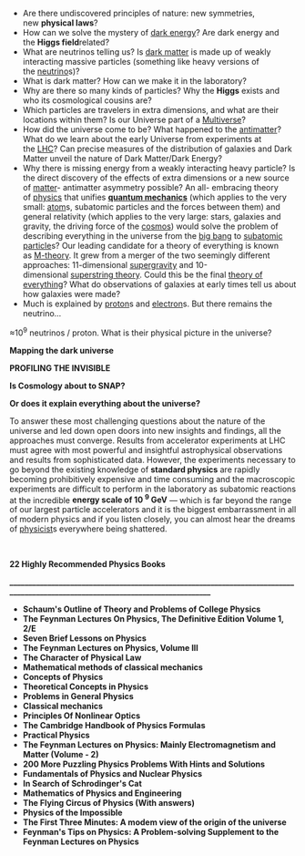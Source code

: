 <ul>
<li>Are there undiscovered principles of nature: new symmetries, new&nbsp;<strong>physical laws</strong>?</li>
<li>How can we solve the mystery of&nbsp;<a href="https://en.wikipedia.org/wiki/Dark_energy" target="_blank" rel="nofollow noopener">dark energy</a>? Are dark energy and the&nbsp;<strong>Higgs field</strong>related?</li>
<li>What are neutrinos telling us? Is&nbsp;<a href="https://en.wikipedia.org/wiki/Dark_matter" target="_blank" rel="nofollow noopener">dark matter</a>&nbsp;is made up of weakly interacting massive particles (something like heavy versions of the&nbsp;<a href="https://en.wikipedia.org/wiki/Neutrino" target="_blank" rel="nofollow noopener">neutrino</a>s)?</li>
<li>What is dark matter? How can we make it in the laboratory?</li>
<li>Why are there so many kinds of particles? Why the&nbsp;<strong>Higgs</strong>&nbsp;exists and who its cosmological cousins are?</li>
<li>Which particles are travelers in extra dimensions, and what are their locations within them? Is our Universe part of a&nbsp;<a href="https://en.wikipedia.org/wiki/Multiverse" target="_blank" rel="nofollow noopener">Multiverse</a>?</li>
<li>How did the universe come to be? What happened to the&nbsp;<a href="https://en.wikipedia.org/wiki/Antimatter" target="_blank" rel="nofollow noopener">antimatter</a>? What do we learn about the early Universe from experiments at the&nbsp;<a href="https://en.wikipedia.org/wiki/Large_Hadron_Collider" target="_blank" rel="nofollow noopener">LHC</a>? Can precise measures of the distribution of galaxies and Dark Matter unveil the nature of Dark Matter/Dark Energy?</li>
<li>Why there is missing energy from a weakly interacting heavy particle? Is the direct discovery of the effects of extra dimensions or a new source of&nbsp;<a href="https://en.wikipedia.org/wiki/Matter" target="_blank" rel="nofollow noopener">matter</a>- antimatter asymmetry possible? An all- embracing theory of&nbsp;<a href="https://en.wikipedia.org/wiki/Physics" target="_blank" rel="nofollow noopener">physics</a>&nbsp;that unifies&nbsp;<a href="https://en.wikipedia.org/wiki/Quantum_mechanics" target="_blank" rel="nofollow noopener"><strong>quantum mechanics</strong></a>&nbsp;(which applies to the very small:&nbsp;<a href="https://en.wikipedia.org/wiki/Atom" target="_blank" rel="nofollow noopener">atom</a>s, subatomic particles and the forces between them) and general relativity (which applies to the very large: stars, galaxies and gravity, the driving force of the&nbsp;<a href="https://en.wikipedia.org/wiki/Cosmos" target="_blank" rel="nofollow noopener">cosmos</a>) would solve the problem of describing everything in the universe from the&nbsp;<a href="https://en.wikipedia.org/wiki/Big_Bang" target="_blank" rel="nofollow noopener">big bang</a>&nbsp;to&nbsp;<a href="https://en.wikipedia.org/wiki/Subatomic_particle" target="_blank" rel="nofollow noopener">subatomic particle</a>s? Our leading candidate for a theory of everything is known as&nbsp;<a href="https://en.wikipedia.org/wiki/M-theory" target="_blank" rel="nofollow noopener">M-theory</a>. It grew from a merger of the two seemingly different approaches: 11-dimensional&nbsp;<a href="https://en.wikipedia.org/wiki/Supergravity" target="_blank" rel="nofollow noopener">supergravity</a>&nbsp;and 10-dimensional&nbsp;<a href="https://en.wikipedia.org/wiki/Superstring_theory" target="_blank" rel="nofollow noopener">superstring theory</a>. Could this be the final&nbsp;<a href="https://en.wikipedia.org/wiki/Theory_of_everything" target="_blank" rel="nofollow noopener">theory of everything</a>? What do observations of galaxies at early times tell us about how galaxies were made?</li>
<li>Much is explained by&nbsp;<a href="https://en.wikipedia.org/wiki/Proton" target="_blank" rel="nofollow noopener">proton</a>s and&nbsp;<a href="https://en.wikipedia.org/wiki/Electron" target="_blank" rel="nofollow noopener">electron</a>s. But there remains the neutrino&hellip;</li>
</ul>
<p>&asymp;10<sup>9</sup> neutrinos / proton. What is their physical picture in the universe?</p>
<p><strong>Mapping the dark universe</strong></p>
<p><strong>PROFILING THE INVISIBLE</strong></p>
<p><strong>Is Cosmology about to SNAP?</strong></p>
<p><strong>Or does it explain everything about the universe?</strong></p>
<p>To answer these most challenging questions about the nature of the universe and led down open doors into new insights and findings, all the approaches must converge. Results from accelerator experiments at LHC must agree with most powerful and insightful astrophysical observations and results from sophisticated data. However, the experiments necessary to go beyond the existing knowledge of&nbsp;<strong>standard physics</strong>&nbsp;are rapidly becoming prohibitively expensive and time consuming and the macroscopic experiments are difficult to perform in the laboratory as subatomic reactions at the incredible&nbsp;<strong>energy scale of 10 <sup>9</sup> GeV</strong>&nbsp;―&nbsp;which is far beyond the range of our largest particle accelerators and it is the biggest embarrassment in all of modern physics and if you listen closely, you can almost hear the dreams of&nbsp;<a href="https://en.wikipedia.org/wiki/Physicist" target="_blank" rel="nofollow noopener">physicist</a>s everywhere being shattered.</p>
<p>&nbsp;</p>
<p><strong>22 Highly Recommended Physics Books</strong></p>
<p><strong>________________________________________________________________________________________________________________________________</strong></p>

<ul>
                                <li><b><a target="_blank" href="https://github.com/manjunath5496/The-Greatest-Unanswered-Questions-of-Physics/blob/master/physics(1).pdf" style="text-decoration:none;">Schaum's Outline of Theory and Problems of College Physics </a></b></li>
                                <li><b><a target="_blank" href="https://github.com/manjunath5496/The-Greatest-Unanswered-Questions-of-Physics/blob/master/physics(2).pdf" style="text-decoration:none;">The Feynman Lectures On Physics, The Definitive Edition Volume 1, 2/E</a></b></li>
                                <li><b><a target="_blank" href="https://github.com/manjunath5496/The-Greatest-Unanswered-Questions-of-Physics/blob/master/physics(3).pdf" style="text-decoration:none;"> Seven Brief Lessons on Physics</a></b></li>
                               
<li><b><a target="_blank" href="https://github.com/manjunath5496/The-Greatest-Unanswered-Questions-of-Physics/blob/master/physics(4).pdf" style="text-decoration:none;">The Feynman Lectures on Physics, Volume III</a></b></li>
                                <li><b><a target="_blank" href="https://github.com/manjunath5496/The-Greatest-Unanswered-Questions-of-Physics/blob/master/physics(5).pdf" style="text-decoration:none;">The Character of Physical Law</a></b></li>
                                
 <li><b><a target="_blank" href="https://github.com/manjunath5496/The-Greatest-Unanswered-Questions-of-Physics/blob/master/physics(6).pdf" style="text-decoration:none;">Mathematical methods of classical mechanics</a></b></li>
                          
<li><b><a target="_blank" href="https://github.com/manjunath5496/The-Greatest-Unanswered-Questions-of-Physics/blob/master/physics(7).pdf" style="text-decoration:none;">Concepts of Physics</a></b></li>
                                <li><b><a target="_blank" href="https://github.com/manjunath5496/The-Greatest-Unanswered-Questions-of-Physics/blob/master/physics(8).pdf" style="text-decoration:none;">Theoretical Concepts in Physics</a></b></li>
                                <li><b><a target="_blank" href="https://github.com/manjunath5496/The-Greatest-Unanswered-Questions-of-Physics/blob/master/physics(9).pdf" style="text-decoration:none;">Problems in General Physics</a></b></li>
                                
<li><b><a target="_blank" href="https://github.com/manjunath5496/The-Greatest-Unanswered-Questions-of-Physics/blob/master/physics(10).rar" style="text-decoration:none;">Classical mechanics</a></b></li>  
        
<li><b><a target="_blank" href="https://github.com/manjunath5496/The-Greatest-Unanswered-Questions-of-Physics/blob/master/physics(11).pdf" style="text-decoration:none;">Principles Of Nonlinear Optics </a></b></li>
                                <li><b><a target="_blank" href="https://github.com/manjunath5496/The-Greatest-Unanswered-Questions-of-Physics/blob/master/physics(12).pdf" style="text-decoration:none;">The Cambridge Handbook of Physics Formulas</a></b></li>
 <li><b><a target="_blank" href="https://github.com/manjunath5496/The-Greatest-Unanswered-Questions-of-Physics/blob/master/physics(13).pdf" style="text-decoration:none;">Practical Physics</a></b></li> 
 
 <li><b><a target="_blank" href="https://github.com/manjunath5496/The-Greatest-Unanswered-Questions-of-Physics/blob/master/physics(14).pdf" style="text-decoration:none;">The Feynman Lectures on Physics: Mainly Electromagnetism and Matter (Volume - 2)</a></b></li>
                                <li><b><a target="_blank" href="https://github.com/manjunath5496/The-Greatest-Unanswered-Questions-of-Physics/blob/master/physics(15).pdf" style="text-decoration:none;">200 More Puzzling Physics Problems With Hints and Solutions</a></b></li>
 <li><b><a target="_blank" href="https://github.com/manjunath5496/The-Greatest-Unanswered-Questions-of-Physics/blob/master/physics(16).pdf" style="text-decoration:none;">Fundamentals of Physics and Nuclear Physics</a></b></li> 
 <li><b><a target="_blank" href="https://github.com/manjunath5496/The-Greatest-Unanswered-Questions-of-Physics/blob/master/physics(17).pdf" style="text-decoration:none;">In Search of Schrodinger's Cat </a></b></li> 
  <li><b><a target="_blank" href="https://github.com/manjunath5496/The-Greatest-Unanswered-Questions-of-Physics/blob/master/physics(18).pdf" style="text-decoration:none;">Mathematics of Physics and Engineering</a></b></li>
                                <li><b><a target="_blank" href="https://github.com/manjunath5496/The-Greatest-Unanswered-Questions-of-Physics/blob/master/physics(19).rar" style="text-decoration:none;">The Flying Circus of Physics (With answers)</a></b></li>
 <li><b><a target="_blank" href="https://github.com/manjunath5496/The-Greatest-Unanswered-Questions-of-Physics/blob/master/physics(20).pdf" style="text-decoration:none;">Physics of the Impossible</a></b></li> 
 
   <li><b><a target="_blank" href="https://github.com/manjunath5496/The-Greatest-Unanswered-Questions-of-Physics/blob/master/physics(21).pdf" style="text-decoration:none;">The First Three Minutes: A modem view of the origin of the universe</a></b></li>
 <li><b><a target="_blank" href="https://github.com/manjunath5496/The-Greatest-Unanswered-Questions-of-Physics/blob/master/physics(22).pdf" style="text-decoration:none;">Feynman's Tips on Physics: A Problem-solving Supplement to the Feynman Lectures on Physics</a></b></li> 
 
 
 
 
 
 
 
 </ul>
